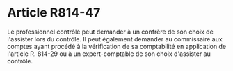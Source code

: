 # Article R814-47

Le professionnel contrôlé peut demander à un confrère de son choix de l'assister lors du contrôle. Il peut également demander au commissaire aux comptes ayant procédé à la vérification de sa comptabilité en application de l'article R. 814-29 ou à un expert-comptable de son choix d'assister au contrôle.
